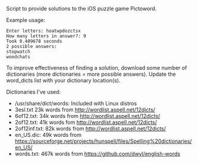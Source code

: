 Script to provide solutions to the iOS puzzle game Pictoword.

Example usage:
```
Enter letters: hoatwpdozctsx
How many letters in answer?: 9
Took 0.409678 seconds
2 possible answers:
stopwatch
woodchats
```

To improve effectiveness of finding a solution, download some number of dictionaries (more dictionaries = more possible answers). 
Update the word_dicts list with your dictionary location(s).


Dictionaries I've used:
- /usr/share/dict/words: Included with Linux distros
- 3esl.txt 23k words from http://wordlist.aspell.net/12dicts/
- 6of12.txt: 34k words from http://wordlist.aspell.net/12dicts/
- 2of12.txt: 41k words fom http://wordlist.aspell.net/12dicts/
- 2of12inf.txt: 82k words from http://wordlist.aspell.net/12dicts/
- en_US.dic: 49k words from https://sourceforge.net/projects/hunspell/files/Spelling%20dictionaries/en_US/
- words.txt: 467k words from https://github.com/dwyl/english-words
